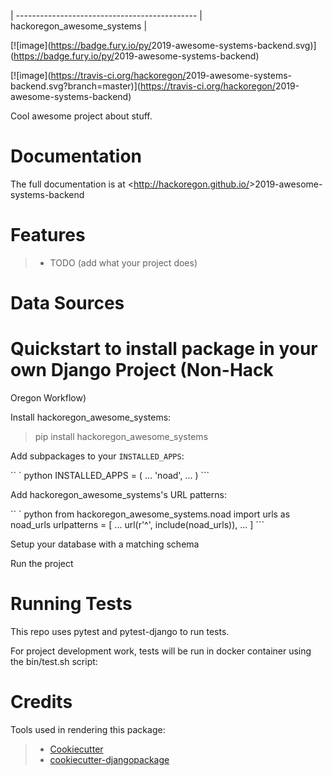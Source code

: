 |
--------------------------------------------- |
hackoregon_awesome_systems |

[![image](<https://badge.fury.io/py/>2019-awesome-systems-backend.svg)](<https://badge.fury.io/py/>2019-awesome-systems-backend)

[![image](<https://travis-ci.org/hackoregon/>2019-awesome-systems-backend.svg?branch=master)](<https://travis-ci.org/hackoregon/>2019-awesome-systems-backend)

Cool awesome project about stuff.

# Documentation

The full documentation is at <<http://hackoregon.github.io/>>2019-awesome-systems-backend

# Features

> -   TODO (add what your project does)

# Data Sources

# Quickstart to install package in your own Django Project (Non-Hack
Oregon Workflow)

Install hackoregon_awesome_systems:

> pip install hackoregon_awesome_systems

Add subpackages to your `INSTALLED_APPS`:

`` ` python INSTALLED_APPS = (     ...     'noad',     ... ) ```

Add hackoregon_awesome_systems's URL patterns:

`` ` python from hackoregon_awesome_systems.noad import urls as noad_urls   urlpatterns = [     ...     url(r'^', include(noad_urls)),     ... ] ```

Setup your database with a matching schema

Run the project

# Running Tests

This repo uses pytest and pytest-django to run tests.

For project development work, tests will be run in docker container
using the bin/test.sh script:

# Credits

Tools used in rendering this package:

> -   [Cookiecutter](<https://github.com/audreyr/cookiecutter>)
> -   [cookiecutter-djangopackage](<https://github.com/pydanny/cookiecutter-djangopackage>)
